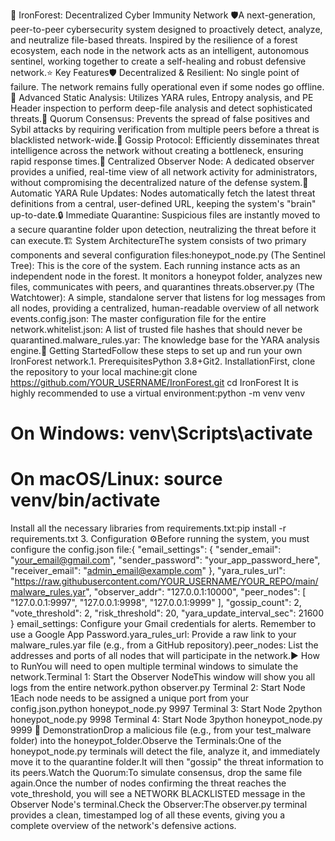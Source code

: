 🌳 IronForest: Decentralized Cyber Immunity Network 🛡️A next-generation, peer-to-peer cybersecurity system designed to proactively detect, analyze, and neutralize file-based threats. Inspired by the resilience of a forest ecosystem, each node in the network acts as an intelligent, autonomous sentinel, working together to create a self-healing and robust defensive network.⭐ Key Features🛡️ Decentralized & Resilient: No single point of failure. The network remains fully operational even if some nodes go offline.🔬 Advanced Static Analysis: Utilizes YARA rules, Entropy analysis, and PE Header inspection to perform deep-file analysis and detect sophisticated threats.🤝 Quorum Consensus: Prevents the spread of false positives and Sybil attacks by requiring verification from multiple peers before a threat is blacklisted network-wide.🤫 Gossip Protocol: Efficiently disseminates threat intelligence across the network without creating a bottleneck, ensuring rapid response times.🔭 Centralized Observer Node: A dedicated observer provides a unified, real-time view of all network activity for administrators, without compromising the decentralized nature of the defense system.🔄 Automatic YARA Rule Updates: Nodes automatically fetch the latest threat definitions from a central, user-defined URL, keeping the system's "brain" up-to-date.🔒 Immediate Quarantine: Suspicious files are instantly moved to a secure quarantine folder upon detection, neutralizing the threat before it can execute.🏗️ System ArchitectureThe system consists of two primary components and several configuration files:honeypot_node.py (The Sentinel Tree): This is the core of the system. Each running instance acts as an independent node in the forest. It monitors a honeypot folder, analyzes new files, communicates with peers, and quarantines threats.observer.py (The Watchtower): A simple, standalone server that listens for log messages from all nodes, providing a centralized, human-readable overview of all network events.config.json: The master configuration file for the entire network.whitelist.json: A list of trusted file hashes that should never be quarantined.malware_rules.yar: The knowledge base for the YARA analysis engine.🚀 Getting StartedFollow these steps to set up and run your own IronForest network.1. PrerequisitesPython 3.8+Git2. InstallationFirst, clone the repository to your local machine:git clone https://github.com/YOUR_USERNAME/IronForest.git
cd IronForest
It is highly recommended to use a virtual environment:python -m venv venv
# On Windows: venv\Scripts\activate
# On macOS/Linux: source venv/bin/activate
Install all the necessary libraries from requirements.txt:pip install -r requirements.txt
3. Configuration ⚙️Before running the system, you must configure the config.json file:{
    "email_settings": {
        "sender_email": "your_email@gmail.com",
        "sender_password": "your_app_password_here",
        "receiver_email": "admin_email@example.com"
    },
    "yara_rules_url": "https://raw.githubusercontent.com/YOUR_USERNAME/YOUR_REPO/main/malware_rules.yar",
    "observer_addr": "127.0.0.1:10000",
    "peer_nodes": [
        "127.0.0.1:9997",
        "127.0.0.1:9998",
        "127.0.0.1:9999"
    ],
    "gossip_count": 2,
    "vote_threshold": 2,
    "risk_threshold": 20,
    "yara_update_interval_sec": 21600
}
email_settings: Configure your Gmail credentials for alerts. Remember to use a Google App Password.yara_rules_url: Provide a raw link to your malware_rules.yar file (e.g., from a GitHub repository).peer_nodes: List the addresses and ports of all nodes that will participate in the network.▶️ How to RunYou will need to open multiple terminal windows to simulate the network.Terminal 1: Start the Observer NodeThis window will show you all logs from the entire network.python observer.py
Terminal 2: Start Node 1Each node needs to be assigned a unique port from your config.json.python honeypot_node.py 9997
Terminal 3: Start Node 2python honeypot_node.py 9998
Terminal 4: Start Node 3python honeypot_node.py 9999
🔬 DemonstrationDrop a malicious file (e.g., from your test_malware folder) into the honeypot_folder.Observe the Terminals:One of the honeypot_node.py terminals will detect the file, analyze it, and immediately move it to the quarantine folder.It will then "gossip" the threat information to its peers.Watch the Quorum:To simulate consensus, drop the same file again.Once the number of nodes confirming the threat reaches the vote_threshold, you will see a NETWORK BLACKLISTED message in the Observer Node's terminal.Check the Observer:The observer.py terminal provides a clean, timestamped log of all these events, giving you a complete overview of the network's defensive actions.